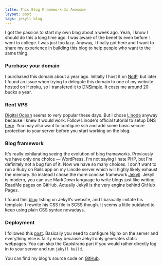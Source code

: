 ```yaml
---
title: This Blog Framework Is Awesome
layout: post
tags: jekyll blog
---
```


I got the passion to start my own blog about a week ago. Yeah, I know I should do this a long time ago. I was aware of the benefits even before I went to college. I was just too lazy. Anyway, I finally got here and I want to share my experience in building this blog to help people who want to the same thing.

### Purchase your domain
I purchased this domain about a year ago. Initially I host it on [NoIP](http://noip.com), but later I found an issue when trying to delegate this domain to one of my website hosted on Heroku, so I transfered it to [DNSimple](https://dnsimple.com). It costs me around 20 bucks a year.

### Rent VPS
[Digital Ocean](https://www.digitalocean.com) seems to very popular these days. But I chose [Linode](https://www.linode.com) anyway because I knew it would work. Follow Linode's official tutorial to setup DNS [here](https://www.linode.com/docs/networking/dns/dns-manager). You may also want to configure ssh and add some basic secure protection to your server before you start working on the blog.

### Blog framework
It's really exhilarating seeing the evolution of blog frameworks. Previously we have only one choice — WordPress. I'm not saying I hate PHP, but I'm definitely not a bug fun of it. Now we have so many choices. I don't want to run a Ruby on Rails app on my Linode server which will highly likely exhaust the memory. So instead I chose the more concise framework [Jekyll](http://jekyllrb.com). Jekyll is modern, you can use MarkDown language to write blogs just like writing ReadMe pages on GitHub. Actually Jekyll is the very engine behind GitHub Pages.

 I found this [blog](http://rsms.me) listing on Jekyll's website, and I basically imitate his template. I rewrite his CSS file in SCSS though. It seems a little outdated to keep using plain CSS syntax nowadays. 

### Deployment
I followed this [post](https://www.digitalocean.com/community/tutorials/how-to-get-started-with-jekyll-on-an-ubuntu-vps). Basically you need to configure Nginx on the server and everything else is fairly easy because Jekyll only generates static webpages. You can skip the Capistrano part if you would rather directly log in to your server and run `jekyll build`.

You can find my blog's source code on [GitHub](https://github.com/zichuanwang/jekyll_blog).